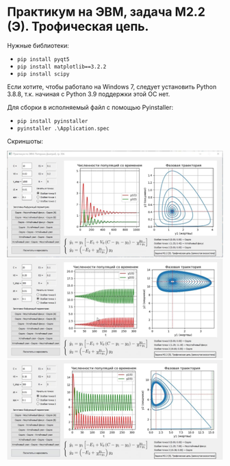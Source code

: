 # Практикум на ЭВМ, задача М2.2 (Э). Трофическая цепь.

Нужные библиотеки:

- `pip install pyqt5`
- `pip install matplotlib==3.2.2`
- `pip install scipy`

Если хотите, чтобы работало на Windows 7, следует установить Python 3.8.8, т.к. начиная с Python 3.9 поддержки этой ОС нет.

Для сборки в исполняемый файл с помощью Pyinstaller:

- `pip install pyinstaller`
- `pyinstaller .\Application.spec`

Скриншоты:

![Screenshot 1](https://github.com/MitPitt/food-chain/blob/main/screenshots/example1.jpg)
![Screenshot 2](https://github.com/MitPitt/food-chain/blob/main/screenshots/example2.jpg)
![Screenshot 3](https://github.com/MitPitt/food-chain/blob/main/screenshots/example3.jpg)
